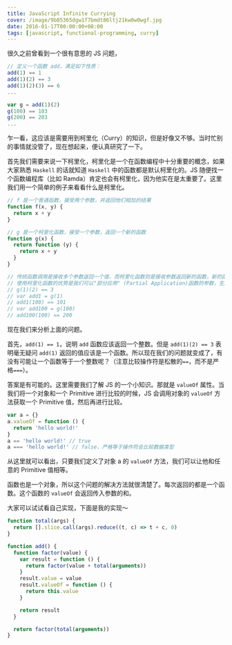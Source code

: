 ```yaml
---
title: JavaScript Infinite Currying
cover: /image/9b85365dgw1f7bmdt86ltj21kw0w0wgf.jpg
date: 2016-01-17T00:00:00+08:00
tags: [javascript, functional-programming, curry]
---
```


很久之前曾看到一个很有意思的 JS 问题，

```javascript
// 定义一个函数 add，满足如下性质：
add(1) == 1
add(1)(2) == 3
add(1)(2)(3) == 6
...

var g = add(1)(2)
g(100) == 103
g(200) == 203
...
```

<!--more-->

乍一看，这应该是需要用到柯里化（Curry）的知识，但是好像又不够。当时忙别的事情就没管了，现在想起来，便认真研究了一下。

首先我们需要来说一下柯里化，柯里化是一个在函数编程中十分重要的概念，如果大家熟悉 `Haskell` 的话就知道 `Haskell` 中的函数都是默认柯里化的。JS 随便找一个函数编程库（比如 Ramda）肯定也会有柯里化，因为他实在是太重要了。这里我们用一个简单的例子来看看什么是柯里化。

```javascript
// f 是一个普通函数，接受两个参数，并返回他们相加的结果
function f(x, y) {
  return x + y
}

// g 是一个柯里化函数，接受一个参数，返回一个新的函数
function g(x) {
  return function (y) {
    return x + y
  }
}

// 传统函数调用是接收多个参数返回一个值，而柯里化函数则是接收参数返回新的函数，新的函数又可以接受参数再返回新的函数，直至最后返回结果值
// 使用柯里化函数的优势是我们可以"部分应用" (Partial Application)函数的参数，生成新的函数，这在函数编程中是至关重要的
// g(1)(2) == 3
// var add1 = g(1)
// add1(100) == 101
// var add100 = g(100)
// add100(100) == 200
```

现在我们来分析上面的问题。

首先，`add(1) == 1`，说明 `add` 函数应该返回一个整数。但是 `add(1)(2) == 3` 表明毫无疑问 `add(1)` 返回的值应该是一个函数。所以现在我们的问题就变成了，有没有可能让一个函数等于一个整数呢？（注意比较操作符是松散的`==`，而不是严格`===`）。

答案是有可能的。这里需要我们了解 JS 的一个小知识。那就是 `valueOf` 属性。当我们将一个对象和一个 Primitive 进行比较的时候，JS 会调用对象的 `valueOf` 方法获取一个 Primitive 值，然后再进行比较。

```javascript
var a = {}
a.valueOf = function () {
  return 'hello world!'
}
a == 'hello world!' // true
a === 'hello world!' // false，严格等于操作符会比较数据类型
```

从这里就可以看出，只要我们定义了对象 a 的 `valueOf` 方法，我们可以让他和任意的 Primitive 值相等。

函数也是一个对象，所以这个问题的解决方法就很清楚了。每次返回的都是一个函数。这个函数的 `valueOf` 会返回传入参数的和。

大家可以试试看自己实现，下面是我的实现～

```javascript
function total(args) {
  return [].slice.call(args).reduce((t, c) => t + c, 0)
}

function add() {
  function factor(value) {
    var result = function () {
      return factor(value + total(arguments))
    }
    result.value = value
    result.valueOf = function () {
      return this.value
    }

    return result
  }

  return factor(total(arguments))
}
```
